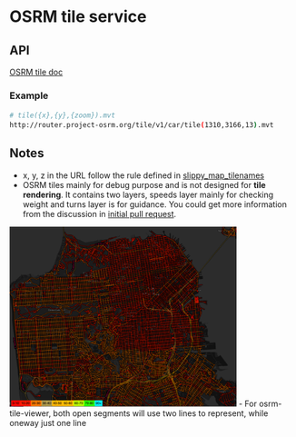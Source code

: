 # OSRM tile service

## API
[OSRM tile doc](http://project-osrm.org/docs/v5.6.0/api/#tile-service)

### Example
```bash
# tile({x},{y},{zoom}).mvt
http://router.project-osrm.org/tile/v1/car/tile(1310,3166,13).mvt
```

## Notes
- x, y, z in the URL follow the rule defined in [slippy_map_tilenames](https://wiki.openstreetmap.org/wiki/Slippy_map_tilenames)
- OSRM tiles mainly for debug purpose and is not designed for **tile rendering**.  It contains two layers, speeds layer mainly for checking weight and turns layer is for guidance.  You could get more information from the discussion in [initial pull request](https://github.com/Project-OSRM/osrm-backend/pull/2000).

<img src="../references/pictures/osrm-tile-test.png" alt="osrm-tile-test" width="400"/>
- For osrm-tile-viewer, both open segments will use two lines to represent, while oneway just one line






